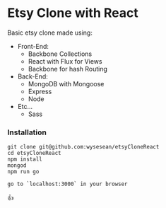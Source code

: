# Etsy Clone with React

Basic etsy clone made using:

 * Front-End:
 	* Backbone Collections
 	* React with Flux for Views
    * Backbone for hash Routing
 *	Back-End:
 	* MongoDB with Mongoose
 	* Express
 	* Node		
*	Etc...
	* Sass		





### Installation
```
git clone git@github.com:wysesean/etsyCloneReact
cd etsyCloneReact
npm install
mongod
npm run go

go to `localhost:3000` in your browser
```


 :+1:
